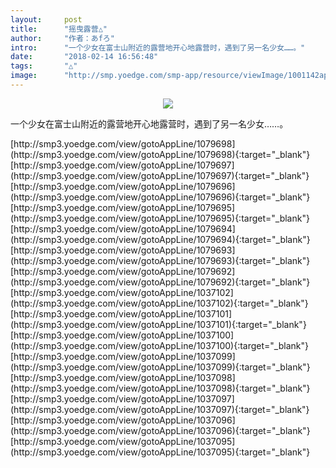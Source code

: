 ```yaml
---
layout:     post
title:      "摇曳露营△"
author:     "作者：あfろ"
intro:      "一个少女在富士山附近的露营地开心地露营时，遇到了另一名少女……。"
date:       "2018-02-14 16:56:48"
tags:       "△"
image:      "http://smp.yoedge.com/smp-app/resource/viewImage/1001142appline.png"
---
```

<div style="text-align: center">
<p><img src="http://smp.yoedge.com/smp-app/resource/viewImage/1001142appline.png"/></p>
</div>
<p class="post-meta">
<span>一个少女在富士山附近的露营地开心地露营时，遇到了另一名少女……。</span>
</p>
[http://smp3.yoedge.com/view/gotoAppLine/1079698](http://smp3.yoedge.com/view/gotoAppLine/1079698){:target="_blank"}
[http://smp3.yoedge.com/view/gotoAppLine/1079697](http://smp3.yoedge.com/view/gotoAppLine/1079697){:target="_blank"}
[http://smp3.yoedge.com/view/gotoAppLine/1079696](http://smp3.yoedge.com/view/gotoAppLine/1079696){:target="_blank"}
[http://smp3.yoedge.com/view/gotoAppLine/1079695](http://smp3.yoedge.com/view/gotoAppLine/1079695){:target="_blank"}
[http://smp3.yoedge.com/view/gotoAppLine/1079694](http://smp3.yoedge.com/view/gotoAppLine/1079694){:target="_blank"}
[http://smp3.yoedge.com/view/gotoAppLine/1079693](http://smp3.yoedge.com/view/gotoAppLine/1079693){:target="_blank"}
[http://smp3.yoedge.com/view/gotoAppLine/1079692](http://smp3.yoedge.com/view/gotoAppLine/1079692){:target="_blank"}
[http://smp3.yoedge.com/view/gotoAppLine/1037102](http://smp3.yoedge.com/view/gotoAppLine/1037102){:target="_blank"}
[http://smp3.yoedge.com/view/gotoAppLine/1037101](http://smp3.yoedge.com/view/gotoAppLine/1037101){:target="_blank"}
[http://smp3.yoedge.com/view/gotoAppLine/1037100](http://smp3.yoedge.com/view/gotoAppLine/1037100){:target="_blank"}
[http://smp3.yoedge.com/view/gotoAppLine/1037099](http://smp3.yoedge.com/view/gotoAppLine/1037099){:target="_blank"}
[http://smp3.yoedge.com/view/gotoAppLine/1037098](http://smp3.yoedge.com/view/gotoAppLine/1037098){:target="_blank"}
[http://smp3.yoedge.com/view/gotoAppLine/1037097](http://smp3.yoedge.com/view/gotoAppLine/1037097){:target="_blank"}
[http://smp3.yoedge.com/view/gotoAppLine/1037096](http://smp3.yoedge.com/view/gotoAppLine/1037096){:target="_blank"}
[http://smp3.yoedge.com/view/gotoAppLine/1037095](http://smp3.yoedge.com/view/gotoAppLine/1037095){:target="_blank"}


